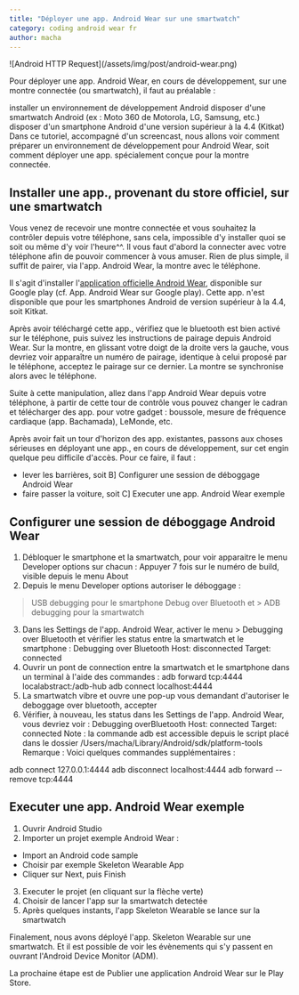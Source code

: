 ```yaml
---
title: "Déployer une app. Android Wear sur une smartwatch"
category: coding android wear fr
author: macha
---
```


<div class="text-center lead" markdown="1">
  ![Android HTTP Request](/assets/img/post/android-wear.png)
</div>

Pour déployer une app. Android Wear, en cours de développement, sur une montre connectée (ou smartwatch), il faut au préalable :

installer un environnement de développement Android
disposer d'une smartwatch Android (ex : Moto 360 de Motorola, LG, Samsung, etc.)
disposer d'un smartphone Android d'une version supérieur à la 4.4 (Kitkat)
Dans ce tutoriel, accompagné d'un screencast, nous allons voir comment préparer un environnement de développement pour Android Wear, soit comment déployer une app. spécialement conçue pour la montre connectée.

## Installer une app., provenant du store officiel, sur une smartwatch

Vous venez de recevoir une montre connectée et vous souhaitez la contrôler depuis votre téléphone, sans cela, impossible d'y installer quoi se soit ou même d'y voir l'heure^^. Il vous faut d'abord la connecter avec votre téléphone afin de pouvoir commencer à vous amuser. Rien de plus simple, il suffit de pairer, via l'app. Android Wear, la montre avec le téléphone.

Il s'agit d'installer l'[application officielle Android Wear](https://play.google.com/store/apps/details?id=com.google.android.wearable.app&hl=en), disponible sur Google play (cf. App. Android Wear sur Google play). Cette app. n'est disponible que pour les smartphones Android de version supérieur à la 4.4, soit Kitkat.

Après avoir téléchargé cette app., vérifiez que le bluetooth est bien activé sur le téléphone, puis suivez les instructions de pairage depuis Android Wear. Sur la montre, en glissant votre doigt de la droite vers la gauche, vous devriez voir apparaître  un numéro de pairage, identique à celui proposé par le téléphone, acceptez le pairage sur ce dernier. La montre se synchronise alors avec le téléphone.

Suite à cette manipulation, allez dans l'app Android Wear depuis votre téléphone, à partir de cette tour de contrôle vous pouvez changer le cadran et télécharger des app. pour votre gadget : boussole, mesure de fréquence cardiaque (app. Bachamada), LeMonde, etc.

Après avoir fait un tour d'horizon des app. existantes, passons aux choses sérieuses en déployant une app., en cours de développement, sur cet engin quelque peu difficile d'accès. Pour ce faire, il faut :

* lever les barrières, soit B] Configurer une session de déboggage Android Wear
* faire passer la voiture, soit C] Executer une app. Android Wear exemple

## Configurer une session de déboggage  Android Wear

1. Débloquer le smartphone et la smartwatch, pour voir apparaitre le menu Developer options sur chacun :
Appuyer 7 fois sur le numéro de build, visible depuis le menu About
2. Depuis le menu Developer options autoriser le déboggage :
> USB debugging pour le smartphone
> Debug over Bluetooth et > ADB debugging pour la smartwatch
3. Dans les Settings de l'app. Android Wear, activer le menu > Debugging over Bluetooth et vérifier les status entre la smartwatch et le smartphone :
Debugging over Bluetooth
Host: disconnected
Target: connected
4. Ouvrir un pont de connection entre la smartwatch et le smartphone dans un terminal à l'aide des commandes :
adb forward tcp:4444 localabstract:/adb-hub
adb connect localhost:4444
5. La smartwatch vibre et ouvre une pop-up vous demandant d'autoriser le deboggage over bluetooth, accepter
6. Vérifier, à nouveau, les status dans les Settings de l'app. Android Wear, vous devriez voir :
Debugging overBluetooth
Host: connected
Target: connected
Note : la commande adb est accessible depuis le script placé dans le dossier /Users/macha/Library/Android/sdk/platform-tools
Remarque : Voici quelques commandes supplémentaires :

adb connect 127.0.0.1:4444
adb disconnect localhost:4444
adb forward --remove tcp:4444

## Executer une app. Android Wear exemple

1. Ouvrir Android Studio
2. Importer un projet exemple Android Wear :
 * Import an Android code sample
 * Choisir par exemple Skeleton Wearable App
 * Cliquer sur Next, puis Finish
3. Executer le projet (en cliquant sur la flèche verte)
4. Choisir de lancer l'app sur la smartwatch detectée
5. Après quelques instants, l'app Skeleton Wearable se lance sur la smartwatch

Finalement, nous avons déployé l'app. Skeleton Wearable sur une smartwatch. Et il est possible de voir les évènements qui s'y passent en ouvrant l'Android Device Monitor (ADM).

La prochaine étape est de Publier une application Android Wear sur le Play Store.
